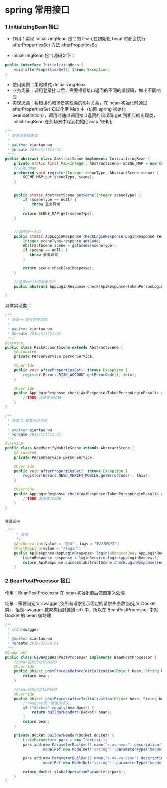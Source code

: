 # spring 常用接口

### 1.InitializingBean 接口

- 作用：实现 InitializingBean 接口的 bean,在初始化 bean 时都会执行 afterPropertiesSet 方法
  afterPropertiesSe

- InitializingBean 接口源码如下：

```java
public interface InitializingBean {
    void afterPropertiesSet() throws Exception;
}
```

- 使用实例：策略模式+InitializingBean
- 业务场景：调用登录接口后，需要根据接口返回的不同的错误码，做出不同响应
- 实现思路：将错误码和场景实现类的映射关系，在 bean 初始化时通过 afterPropertiesSet 初试化至 Map 中（仿照 spring 初始化 beandefinition），调用时通过调用接口返回的错误码 get 到相应的实现类，InitializingBean 在此场景中起到初始化 map 的作用

```java
/**
 * 登录场景抽象类
 *
 * @author xiantao.wu
 * @create 2019/5/1711:32
 **/
public abstract class AbstractScene implements InitializingBean {
    private static final Map<Integer, AbstractScene> SCENE_MAP = new ConcurrentHashMap<>();
    //初始化Map
    protected void register(Integer sceneType, AbstractScene scene) {
        SCENE_MAP.put(sceneType, scene);
    }


    public static AbstractScene getScene(Integer sceneType) {
        if (sceneType == null) {
            throw 业务异常
        }
        return SCENE_MAP.get(sceneType);
    }


    //调用统一入口
    public static AppLoginResponse checkLoginResponse(LoginResponse response) {
        Integer sceneType=response.getCode;
        AbstractScene scene = getScene(sceneType);
        if (scene == null) {
           throw 业务异常
        }

        return scene.check(apiResponse);
    }

    //登录check项抽象方法
    public abstract AppLoginResponse check(ApiResponse<TokenPersonLoginResult> apiResponse);

}
```

具体实现类：

```java
/**
 * 场景一:账号存在风险
 *
 * @author xiantao.wu
 * @create 2019/5/1711:35
 **/
@Service
public class RiskAccountScene extends AbstractScene {
    @Autowired
    private PersonService personService;

    @Override
    public void afterPropertiesSet() throws Exception {
        register(Errors.RISK_ACCOUNT.getErrorCode(), this);
    }

    @Override
    public AppLoginResponse check(ApiResponse<TokenPersonLoginResult> apiResponse) {
        //TODO 具体实现逻辑
    }
}

/**
 * 场景二:需要验证手机
 *
 * @author xiantao.wu
 * @create 2019/5/1711:35
 **/
@Service
public class NeedVerifyMobileScene extends AbstractScene {
    @Autowired
    private PersonService personService;

    @Override
    public void afterPropertiesSet() throws Exception {
        register(Errors.NEED_VERIFY_MOBILE.getErrorCode(), this);
    }

    @Override
    public AppLoginResponse check(ApiResponse<TokenPersonLoginResult> apiResponse) {
        //TODO 具体实现逻辑
    }
}


登录调用

 /**
     * 登录
     */
    @ApiOperation(value = "登录", tags = "PASSPORT")
    @PostMapping(value = "/login")
    public ApiResponse<AppLoginResponse> login(@RequestBody AppLoginRequest appLoginRequest) {
        LoginResponse response = loginService.login(appLoginRequest);
        return ApiResponse.success(AbstractScene.checkLoginResponse(response));
    }

```

### 2.BeanPostProcessor 接口

作用：BeanPostProcessor 在 bean 初始化前后做自定义处理

场景：需要自定义 swagger,使所有请求显示固定的请求头参数(自定义 Docket 类)，但是 swagger 被架构组封装到 sdk 中，所以在 BeanPostProcessor 中对 Docket 的 bean 做处理

```java
/**
 * 自定义swagger
 *
 * @author xiantao.wu
 * @create 2019/3/269:51
 **/
@Component
public class GiveAppBeanPostProcessor implements BeanPostProcessor {
    //bean初始化之前的操作
    @Override
    public Object postProcessBeforeInitialization(Object bean, String beanName) throws BeansException {
        return bean;
    }

    //bean初始化之后的操作
    @Override
    public Object postProcessAfterInitialization(Object bean, String beanName) throws BeansException {
        //swagger统一增加请求头
        if ("docket".equals(beanName)) {
            return builderHeader((Docket) bean);
        }
        return bean;
    }

    private Docket builderHeader(Docket docket) {
        List<Parameter> pars = new TreeList();
        pars.add(new ParameterBuilder().name("x-os-name").description("系统类型").defaultValue("iOS")
                .modelRef(new ModelRef("string")).parameterType("header").required(true).build());

        pars.add(new ParameterBuilder().name("x-os-version").description("系统版本").defaultValue("10.3.3")
                .modelRef(new ModelRef("string")).parameterType("header").required(true).build());

        return docket.globalOperationParameters(pars);
    }
}

```
